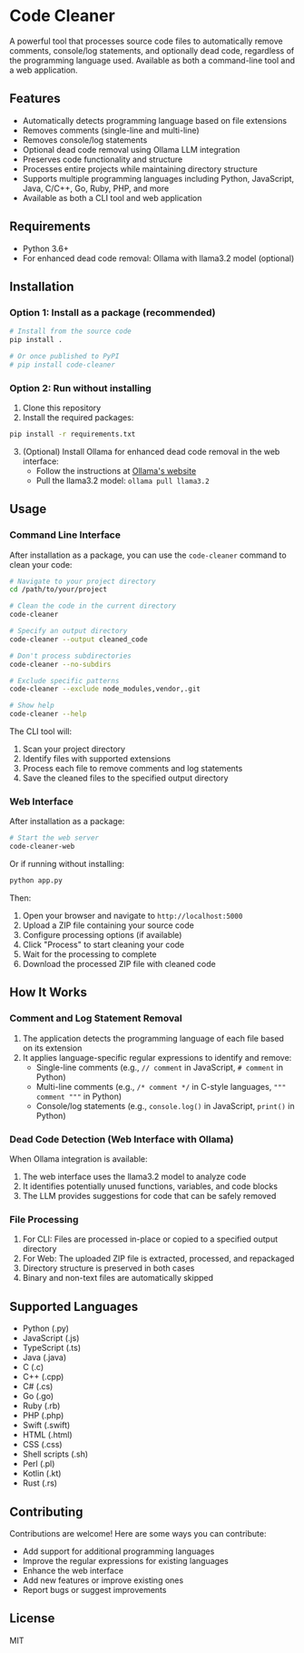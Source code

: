 # Code Cleaner

A powerful tool that processes source code files to automatically remove comments, console/log statements, and optionally dead code, regardless of the programming language used. Available as both a command-line tool and a web application.

## Features

- Automatically detects programming language based on file extensions
- Removes comments (single-line and multi-line)
- Removes console/log statements
- Optional dead code removal using Ollama LLM integration
- Preserves code functionality and structure
- Processes entire projects while maintaining directory structure
- Supports multiple programming languages including Python, JavaScript, Java, C/C++, Go, Ruby, PHP, and more
- Available as both a CLI tool and web application

## Requirements

- Python 3.6+
- For enhanced dead code removal: Ollama with llama3.2 model (optional)

## Installation

### Option 1: Install as a package (recommended)

```bash
# Install from the source code
pip install .

# Or once published to PyPI
# pip install code-cleaner
```

### Option 2: Run without installing

1. Clone this repository
2. Install the required packages:

```bash
pip install -r requirements.txt
```

3. (Optional) Install Ollama for enhanced dead code removal in the web interface:
   - Follow the instructions at [Ollama's website](https://ollama.ai/)
   - Pull the llama3.2 model: `ollama pull llama3.2`

## Usage

### Command Line Interface

After installation as a package, you can use the `code-cleaner` command to clean your code:

```bash
# Navigate to your project directory
cd /path/to/your/project

# Clean the code in the current directory
code-cleaner

# Specify an output directory
code-cleaner --output cleaned_code

# Don't process subdirectories
code-cleaner --no-subdirs

# Exclude specific patterns
code-cleaner --exclude node_modules,vendor,.git

# Show help
code-cleaner --help
```

The CLI tool will:
1. Scan your project directory
2. Identify files with supported extensions
3. Process each file to remove comments and log statements
4. Save the cleaned files to the specified output directory

### Web Interface

After installation as a package:

```bash
# Start the web server
code-cleaner-web
```

Or if running without installing:

```bash
python app.py
```

Then:
1. Open your browser and navigate to `http://localhost:5000`
2. Upload a ZIP file containing your source code
3. Configure processing options (if available)
4. Click "Process" to start cleaning your code
5. Wait for the processing to complete
6. Download the processed ZIP file with cleaned code

## How It Works

### Comment and Log Statement Removal

1. The application detects the programming language of each file based on its extension
2. It applies language-specific regular expressions to identify and remove:
   - Single-line comments (e.g., `// comment` in JavaScript, `# comment` in Python)
   - Multi-line comments (e.g., `/* comment */` in C-style languages, `""" comment """` in Python)
   - Console/log statements (e.g., `console.log()` in JavaScript, `print()` in Python)

### Dead Code Detection (Web Interface with Ollama)

When Ollama integration is available:
1. The web interface uses the llama3.2 model to analyze code
2. It identifies potentially unused functions, variables, and code blocks
3. The LLM provides suggestions for code that can be safely removed

### File Processing

1. For CLI: Files are processed in-place or copied to a specified output directory
2. For Web: The uploaded ZIP file is extracted, processed, and repackaged
3. Directory structure is preserved in both cases
4. Binary and non-text files are automatically skipped

## Supported Languages

- Python (.py)
- JavaScript (.js)
- TypeScript (.ts)
- Java (.java)
- C (.c)
- C++ (.cpp)
- C# (.cs)
- Go (.go)
- Ruby (.rb)
- PHP (.php)
- Swift (.swift)
- HTML (.html)
- CSS (.css)
- Shell scripts (.sh)
- Perl (.pl)
- Kotlin (.kt)
- Rust (.rs)

## Contributing

Contributions are welcome! Here are some ways you can contribute:

- Add support for additional programming languages
- Improve the regular expressions for existing languages
- Enhance the web interface
- Add new features or improve existing ones
- Report bugs or suggest improvements

## License

MIT